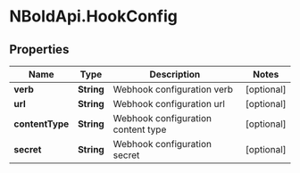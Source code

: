 # NBoldApi.HookConfig

## Properties

Name | Type | Description | Notes
------------ | ------------- | ------------- | -------------
**verb** | **String** | Webhook configuration verb | [optional] 
**url** | **String** | Webhook configuration url | [optional] 
**contentType** | **String** | Webhook configuration content type | [optional] 
**secret** | **String** | Webhook configuration secret | [optional] 


